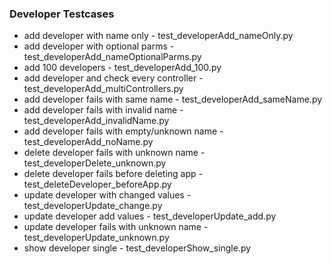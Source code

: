 ### Developer Testcases
* add developer with name only - test_developerAdd_nameOnly.py
* add developer with optional parms -  test_developerAdd_nameOptionalParms.py
* add 100 developers - test_developerAdd_100.py
* add developer and check every controller - test_developerAdd_multiControllers.py
* add developer fails with same name - test_developerAdd_sameName.py
* add developer fails with invalid name -  test_developerAdd_invalidName.py
* add developer fails with empty/unknown name - test_developerAdd_noName.py
* delete developer fails with unknown name - test_developerDelete_unknown.py
* delete developer fails before deleting app - test_deleteDeveloper_beforeApp.py
* update developer with changed values - test_developerUpdate_change.py
* update developer add values - test_developerUpdate_add.py
* update developer fails with unknown name - test_developerUpdate_unknown.py
* show developer single - test_developerShow_single.py
